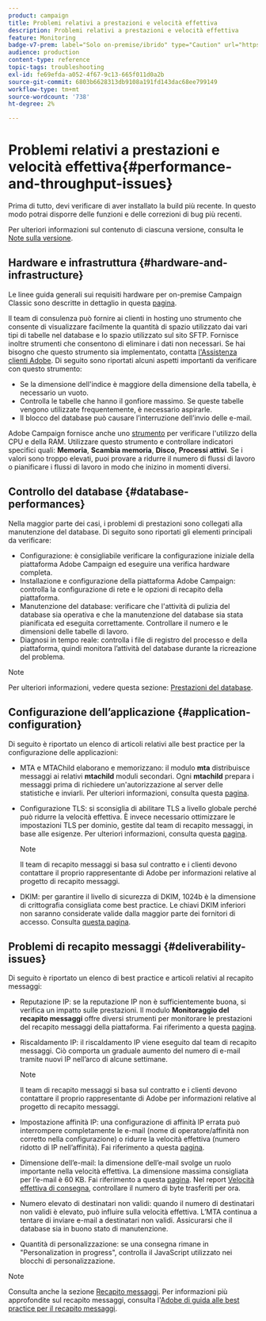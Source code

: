 ```yaml
---
product: campaign
title: Problemi relativi a prestazioni e velocità effettiva
description: Problemi relativi a prestazioni e velocità effettiva
feature: Monitoring
badge-v7-prem: label="Solo on-premise/ibrido" type="Caution" url="https://experienceleague.adobe.com/docs/campaign-classic/using/installing-campaign-classic/architecture-and-hosting-models/hosting-models-lp/hosting-models.html?lang=it" tooltip="Applicabile solo alle distribuzioni on-premise e ibride"
audience: production
content-type: reference
topic-tags: troubleshooting
exl-id: fe69efda-a052-4f67-9c13-665f011d0a2b
source-git-commit: 6803b6628313db9108a191fd143dac68ee799149
workflow-type: tm+mt
source-wordcount: '738'
ht-degree: 2%

---
```


# Problemi relativi a prestazioni e velocità effettiva{#performance-and-throughput-issues}

Prima di tutto, devi verificare di aver installato la build più recente. In questo modo potrai disporre delle funzioni e delle correzioni di bug più recenti.

Per ulteriori informazioni sul contenuto di ciascuna versione, consulta le [Note sulla versione](../../rn/using/latest-release.md).

## Hardware e infrastruttura {#hardware-and-infrastructure}

Le linee guida generali sui requisiti hardware per on-premise Campaign Classic sono descritte in dettaglio in questa [pagina](https://helpx.adobe.com/it/campaign/kb/hardware-sizing-guide.html).

Il team di consulenza può fornire ai clienti in hosting uno strumento che consente di visualizzare facilmente la quantità di spazio utilizzato dai vari tipi di tabelle nel database e lo spazio utilizzato sul sito SFTP. Fornisce inoltre strumenti che consentono di eliminare i dati non necessari. Se hai bisogno che questo strumento sia implementato, contatta [l&#39;Assistenza clienti Adobe](https://helpx.adobe.com/it/enterprise/admin-guide.html/enterprise/using/support-for-experience-cloud.ug.html). Di seguito sono riportati alcuni aspetti importanti da verificare con questo strumento:

* Se la dimensione dell&#39;indice è maggiore della dimensione della tabella, è necessario un vuoto.
* Controlla le tabelle che hanno il gonfiore massimo. Se queste tabelle vengono utilizzate frequentemente, è necessario aspirarle.
* Il blocco del database può causare l’interruzione dell’invio delle e-mail.

Adobe Campaign fornisce anche uno [strumento](../../production/using/monitoring-processes.md#manual-monitoring) per verificare l&#39;utilizzo della CPU e della RAM. Utilizzare questo strumento e controllare indicatori specifici quali: **Memoria**, **Scambia memoria**, **Disco**, **Processi attivi**. Se i valori sono troppo elevati, puoi provare a ridurre il numero di flussi di lavoro o pianificare i flussi di lavoro in modo che inizino in momenti diversi.

## Controllo del database {#database-performances}

Nella maggior parte dei casi, i problemi di prestazioni sono collegati alla manutenzione del database. Di seguito sono riportati gli elementi principali da verificare:

* Configurazione: è consigliabile verificare la configurazione iniziale della piattaforma Adobe Campaign ed eseguire una verifica hardware completa.
* Installazione e configurazione della piattaforma Adobe Campaign: controlla la configurazione di rete e le opzioni di recapito della piattaforma.
* Manutenzione del database: verificare che l&#39;attività di pulizia del database sia operativa e che la manutenzione del database sia stata pianificata ed eseguita correttamente. Controllare il numero e le dimensioni delle tabelle di lavoro.
* Diagnosi in tempo reale: controlla i file di registro del processo e della piattaforma, quindi monitora l’attività del database durante la ricreazione del problema.

>[!NOTE]
>
>Per ulteriori informazioni, vedere questa sezione: [Prestazioni del database](../../production/using/database-performances.md).

## Configurazione dell’applicazione {#application-configuration}

Di seguito è riportato un elenco di articoli relativi alle best practice per la configurazione delle applicazioni:

* MTA e MTAChild elaborano e memorizzano: il modulo **mta** distribuisce messaggi ai relativi **mtachild** moduli secondari. Ogni **mtachild** prepara i messaggi prima di richiedere un&#39;autorizzazione al server delle statistiche e inviarli. Per ulteriori informazioni, consulta questa [pagina](../../installation/using/email-deliverability.md).
* Configurazione TLS: si sconsiglia di abilitare TLS a livello globale perché può ridurre la velocità effettiva. È invece necessario ottimizzare le impostazioni TLS per dominio, gestite dal team di recapito messaggi, in base alle esigenze. Per ulteriori informazioni, consulta questa [pagina](../../installation/using/email-deliverability.md#mx-configuration).

  >[!NOTE]
  >
  >Il team di recapito messaggi si basa sul contratto e i clienti devono contattare il proprio rappresentante di Adobe per informazioni relative al progetto di recapito messaggi.

* DKIM: per garantire il livello di sicurezza di DKIM, 1024b è la dimensione di crittografia consigliata come best practice. Le chiavi DKIM inferiori non saranno considerate valide dalla maggior parte dei fornitori di accesso. Consulta [questa pagina](https://experienceleague.adobe.com/docs/deliverability-learn/deliverability-best-practice-guide/transition-process/infrastructure.html#authentication).

## Problemi di recapito messaggi {#deliverability-issues}

Di seguito è riportato un elenco di best practice e articoli relativi al recapito messaggi:

* Reputazione IP: se la reputazione IP non è sufficientemente buona, si verifica un impatto sulle prestazioni. Il modulo **Monitoraggio del recapito messaggi** offre diversi strumenti per monitorare le prestazioni del recapito messaggi della piattaforma. Fai riferimento a questa [pagina](../../delivery/using/monitoring-deliverability.md).
* Riscaldamento IP: il riscaldamento IP viene eseguito dal team di recapito messaggi. Ciò comporta un graduale aumento del numero di e-mail tramite nuovi IP nell’arco di alcune settimane.

  >[!NOTE]
  >
  >Il team di recapito messaggi si basa sul contratto e i clienti devono contattare il proprio rappresentante di Adobe per informazioni relative al progetto di recapito messaggi.

* Impostazione affinità IP: una configurazione di affinità IP errata può interrompere completamente le e-mail (nome di operatore/affinità non corretto nella configurazione) o ridurre la velocità effettiva (numero ridotto di IP nell’affinità). Fai riferimento a questa [pagina](../../installation/using/email-deliverability.md#list-of-ip-addresses-to-use).
* Dimensione dell’e-mail: la dimensione dell’e-mail svolge un ruolo importante nella velocità effettiva. La dimensione massima consigliata per l’e-mail è 60 KB. Fai riferimento a questa [pagina](https://helpx.adobe.com/legal/product-descriptions/campaign.html). Nel report [Velocità effettiva di consegna](../../reporting/using/global-reports.md#delivery-throughput), controllare il numero di byte trasferiti per ora.
* Numero elevato di destinatari non validi: quando il numero di destinatari non validi è elevato, può influire sulla velocità effettiva. L’MTA continua a tentare di inviare e-mail a destinatari non validi. Assicurarsi che il database sia in buono stato di manutenzione.
* Quantità di personalizzazione: se una consegna rimane in &quot;Personalization in progress&quot;, controlla il JavaScript utilizzato nei blocchi di personalizzazione.

>[!NOTE]
>
>Consulta anche la sezione [Recapito messaggi](../../delivery/using/about-deliverability.md). Per informazioni più approfondite sul recapito messaggi, consulta l&#39;[Adobe di guida alle best practice per il recapito messaggi](https://experienceleague.adobe.com/docs/deliverability-learn/deliverability-best-practice-guide/introduction.html?lang=it).
